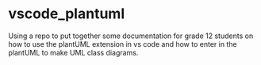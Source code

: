 # vscode_plantuml
Using a repo to put together some documentation for grade 12 students on how to use the plantUML extension in vs code and how to enter in the plantUML to make UML class diagrams.
